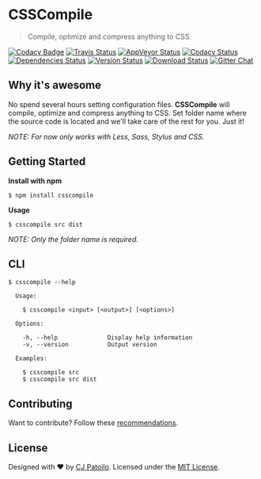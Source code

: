 # CSSCompile

> Compile, optimize and compress anything to CSS.

[![Codacy Badge](https://api.codacy.com/project/badge/Grade/acd168808f5445de9c7a859ccfa141c7)](https://www.codacy.com/app/cjpatoilo/csscompile?utm_source=github.com&utm_medium=referral&utm_content=cjpatoilo/csscompile&utm_campaign=badger)
[![Travis Status](https://travis-ci.org/cjpatoilo/csscompile.svg?branch=master)](https://travis-ci.org/cjpatoilo/csscompile?branch=master)
[![AppVeyor Status](https://ci.appveyor.com/api/projects/status/ddvb3deetsy4hbus?svg=true)](https://ci.appveyor.com/project/cjpatoilo/csscompile)
[![Codacy Status](https://img.shields.io/codacy/grade/acd168808f5445de9c7a859ccfa141c7/master.svg)](https://www.codacy.com/app/cjpatoilo/csscompile/dashboard)
[![Dependencies Status](https://david-dm.org/cjpatoilo/csscompile.svg)](https://david-dm.org/cjpatoilo/csscompile)
[![Version Status](https://badge.fury.io/js/csscompile.svg)](https://www.npmjs.com/package/csscompile)
[![Download Status](https://img.shields.io/npm/dt/csscompile.svg)](https://www.npmjs.com/package/csscompile)
[![Gitter Chat](https://img.shields.io/badge/gitter-join_the_chat-4cc61e.svg)](https://gitter.im/cjpatoilo/csscompile)


## Why it's awesome

No spend several hours setting configuration files. **CSSCompile** will compile, optimize and compress anything to CSS. Set folder name where the source code is located and we'll take care of the rest for you. Just it!

*NOTE: For now only works with Less, Sass, Stylus and CSS.*


## Getting Started

**Install with npm**

```
$ npm install csscompile
```

**Usage**

```
$ csscompile src dist
```

*NOTE: Only the folder name is required.*


## CLI

```
$ csscompile --help

  Usage:

    $ csscompile <input> [<output>] [<options>]

  Options:

    -h, --help              Display help information
    -v, --version           Output version

  Examples:

    $ csscompile src
    $ csscompile src dist
```


## Contributing

Want to contribute? Follow these [recommendations](https://github.com/cjpatoilo/csscompile/blob/master/.github/contributing.md).


## License

Designed with ♥ by [CJ Patoilo](http://twitter.com/cjpatoilo). Licensed under the [MIT License](http://cjpatoilo.mit-license.org).
